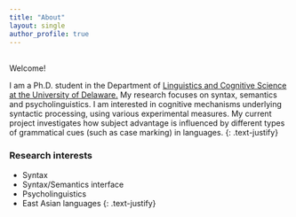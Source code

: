 ```yaml
---
title: "About"
layout: single
author_profile: true
---
```

<br>
Welcome!

I am a Ph.D. student in the Department of [Linguistics and Cognitive Science at the University of Delaware.](https://www.lingcogsci.udel.edu) My research focuses on syntax, semantics and psycholinguistics. I am interested in cognitive mechanisms underlying syntactic processing, using various experimental measures. My current project investigates how subject advantage is influenced by different types of grammatical cues (such as case marking) in languages. 
{: .text-justify}


### Research interests

- Syntax
- Syntax/Semantics interface
- Psycholinguistics
- East Asian languages
{: .text-justify}
